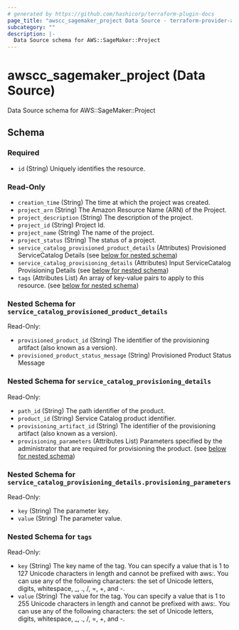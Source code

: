 ```yaml
---
# generated by https://github.com/hashicorp/terraform-plugin-docs
page_title: "awscc_sagemaker_project Data Source - terraform-provider-awscc"
subcategory: ""
description: |-
  Data Source schema for AWS::SageMaker::Project
---
```


# awscc_sagemaker_project (Data Source)

Data Source schema for AWS::SageMaker::Project



<!-- schema generated by tfplugindocs -->
## Schema

### Required

- `id` (String) Uniquely identifies the resource.

### Read-Only

- `creation_time` (String) The time at which the project was created.
- `project_arn` (String) The Amazon Resource Name (ARN) of the Project.
- `project_description` (String) The description of the project.
- `project_id` (String) Project Id.
- `project_name` (String) The name of the project.
- `project_status` (String) The status of a project.
- `service_catalog_provisioned_product_details` (Attributes) Provisioned ServiceCatalog  Details (see [below for nested schema](#nestedatt--service_catalog_provisioned_product_details))
- `service_catalog_provisioning_details` (Attributes) Input ServiceCatalog Provisioning Details (see [below for nested schema](#nestedatt--service_catalog_provisioning_details))
- `tags` (Attributes List) An array of key-value pairs to apply to this resource. (see [below for nested schema](#nestedatt--tags))

<a id="nestedatt--service_catalog_provisioned_product_details"></a>
### Nested Schema for `service_catalog_provisioned_product_details`

Read-Only:

- `provisioned_product_id` (String) The identifier of the provisioning artifact (also known as a version).
- `provisioned_product_status_message` (String) Provisioned Product Status Message


<a id="nestedatt--service_catalog_provisioning_details"></a>
### Nested Schema for `service_catalog_provisioning_details`

Read-Only:

- `path_id` (String) The path identifier of the product.
- `product_id` (String) Service Catalog product identifier.
- `provisioning_artifact_id` (String) The identifier of the provisioning artifact (also known as a version).
- `provisioning_parameters` (Attributes List) Parameters specified by the administrator that are required for provisioning the product. (see [below for nested schema](#nestedatt--service_catalog_provisioning_details--provisioning_parameters))

<a id="nestedatt--service_catalog_provisioning_details--provisioning_parameters"></a>
### Nested Schema for `service_catalog_provisioning_details.provisioning_parameters`

Read-Only:

- `key` (String) The parameter key.
- `value` (String) The parameter value.



<a id="nestedatt--tags"></a>
### Nested Schema for `tags`

Read-Only:

- `key` (String) The key name of the tag. You can specify a value that is 1 to 127 Unicode characters in length and cannot be prefixed with aws:. You can use any of the following characters: the set of Unicode letters, digits, whitespace, _, ., /, =, +, and -.
- `value` (String) The value for the tag. You can specify a value that is 1 to 255 Unicode characters in length and cannot be prefixed with aws:. You can use any of the following characters: the set of Unicode letters, digits, whitespace, _, ., /, =, +, and -.
